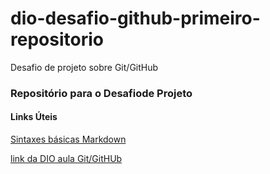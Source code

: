 # dio-desafio-github-primeiro-repositorio
Desafio de projeto sobre Git/GitHub

### Repositório para o Desafiode Projeto
#### Links Úteis 
[Sintaxes básicas Markdown](https://www.markdownguide.org/)

[link da DIO aula Git/GitHUb](https://web.dio.me/lab/criando-seu-primeiro-repositorio-no-github-para-compartilhar-seu-progresso/learning/e714fb1c-4990-4c47-99a5-d97703e40b4d)
